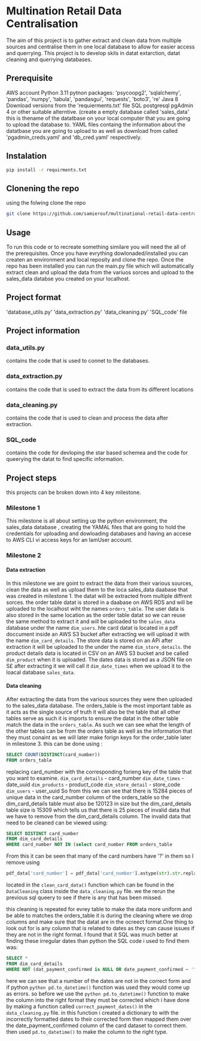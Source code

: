 # Multination Retail Data Centralisation

The aim of this project is to gather extract and clean data from multiple sources and centralise them in one local database to allow for easier access and querrying. This project is to develop skils in datat extarction, datat cleaning and querrying databases.

## Prerequisite
AWS account
Python 3.11 
pytnon packages: 'psycoopg2', 'sqlalchemy', 'pandas', 'numpy', 'tabula', 'pandasgui', 'requests', 'boto3', 're'
Java 8
Download versions from the 'requierments.txt' file
SQL
postgresql
pgAdmin 4 or other suitable alterntive. (create a empty database called 'sales_data' this is thename of the datatbase on your local computer that you are going to upload the database to.
YAML files containg the information about the datatbase you are going to upload to as well as download from called 'pgadmin_creds.yaml' and 'db_cred.yaml' respectively.

## Instalation
```bash
pip install -r requirments.txt
```

## Clonening the repo
using the folwing clone the repo
```bash
git clone https://github.com/samierouf/multinational-retail-data-centralisation68.git
```

## Usage
To run this code or to recreate something similare you will need the all of the prerequisites. Once you have evrything dowlonaded/installed you can createn an environment and local reposity and clone the repo. Once the repo has been installed you can run the main.py file which will automatically extract clean and upload the data from the variuos sorces and upload to the sales_data databse you created on your localhost.

## Project format
'database_utils.py'
'data_extraction.py'
'data_cleaning.py'
'SQL_code' file 

## Project information
### data_utils.py
contains the code that is used to connet to the databases.
### data_extraction.py
contains the code that is used to extract the data from its different locations

### data_cleaning.py 
contains the code that is used to clean and process the data after extraction.

### SQL_code
contains the code for devloping the star based schemea and the code for queerying the datat to find specific information.

## Project steps
this projects can be broken down into 4 key milestone.

### Milestone 1
This milestone is all about setting up the python environment, the sales_data  database , creating the YAMAL  files that are going to hold the credentials for uploading and dowloading databases and having an accese to AWS CLI vi access keys for an IamUser account.

### Milestone 2
#### Data extraction
In this milestone we are goint to extract the data from their various sources, clean the data as well as upload them to the loca sales_data daabase that was created in milestone 1. the datat will be extracted from multiple diffrent sorces. the order table datat is stored in a daabase on AWS RDS and will be uploaded to the localhost wiht the names `orders_table`.  The user data is also stored in the same location as the order table datat so we can reuse the same method to extract it and will be uploaded to the `sales_data` database under the name `dim_users`. hte card datat is located in a pdf doccument inside an AWS S3 bucket after extracting we will upload it with the name `dim_card_details`. The store data is stored on an APi after extraction it will be uploaded to the under the name `dim_store_details`. the product details data is located in CSV on an AWS S3 bucket and be called `dim_product` when it is uploaded. The dates data is stored as a JSON file on S£ after extracting it we will call it `dim_date_times` when we upload it to the loacal database `sales_data`.

#### Data cleaning
After extracting the data from the various sources they were then uploaded to the sales_data database. The orders_table is the most important table as it acts as the single source of truth it will also be the table that all other tables serve as such it is imports to ensure the datat in the other table match the data in the `orders_table`. As such we can see what the length of the other tables can be from the orders table as well as the information that they must conaint as we will later make forign keys for the order_table later in milestone 3. this can be done using :
```sql
SELECT COUNT(DISTINCT(card_number))
FROM orders_table
```
replacing card_number with the corresponding forieng key of the table that you want to examine.
`dim_card_details` - card_number
`dim_date_times` - date_uuid
`dim_products` - product_code
`dim_store_detail` - store_code
`dim_users` - user_uuid
So from this we can see that there is 15284 pieces of unique data in the card_number column of the orders_table so the dim_card_details table must also be 120123 in size but the dim_card_details table size is 15309 which tells us that there is 25 pieces of invalid data that we have to remove from the dim_card_details column. The invalid data that need to be cleaned can be viewed using:
```sql
SELECT DISTINCT card_number
FROM dim_card_details
WHERE card_number NOT IN (select card_number FROM orders_table
```
From this it can be seen that many of the card numbers have '?' in them so I remove using 
```python
pdf_data['card_number'] = pdf_data['card_number'].astype(str).str.replace(r'\?','', regex = True)
```
located in the `clean_card_data()` function which can be found in the `DataCleaning` class inside the `data_cleaning.py` file. we the rerun the previous sql queery to see if there is any that has been missed.

this cleaning is repeated for evrey table to make the data more uniform and be able to matches the orders_table it is during the cleaning where we drop columns and make sure that the datat are in the ocreect format.One thing to look out for is any column that is related to dates as they can cause issues if they are not in the right format. I found that it SQL was much better at finding these irregular dates than python the SQL code i used to find them was:
```sql
SELECT *
FROM dim_card_details
WHERE NOT (dat_payment_confirmed is NULL OR date_payment_confirmed ~ '^\d{4}-\d{2}-\d{2}$';
```
here we can see that a number of the dates are not in the correct form and if python ```python pd.to_datetime()``` function was used they would come up as errors. so before we use the ```python pd.to_datetime()``` function to make the column into the right format they must be corrected which i have done by making a function called `correct_payment_dates()` in the `data_cleaning.py` file. in this function i created a dictionary to with the incorrectly formatted dates to their corrected form then mapped them over the date_payment_confirmed column of the card dataset to correct them. then used ```pd.to_datetime()``` to make the column to the right type.



 




